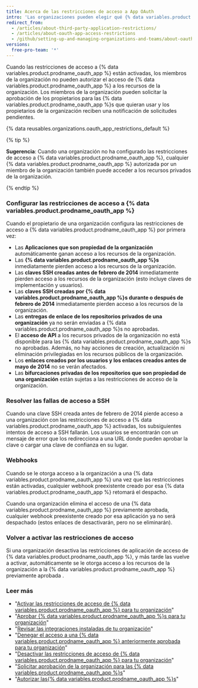 ```yaml
---
title: Acerca de las restricciones de acceso a App OAuth
intro: 'Las organizaciones pueden elegir qué {% data variables.product.prodname_oauth_app %}s tienen acceso a sus repositorios y otros recursos al activar las restricciones de acceso a {% data variables.product.prodname_oauth_app %}.'
redirect_from:
  - /articles/about-third-party-application-restrictions/
  - /articles/about-oauth-app-access-restrictions
  - /github/setting-up-and-managing-organizations-and-teams/about-oauth-app-access-restrictions
versions:
  free-pro-team: '*'
---
```

Cuando las restricciones de acceso a {% data variables.product.prodname_oauth_app %} están activadas, los miembros de la organización no pueden autorizar el acceso de {% data variables.product.prodname_oauth_app %} a los recursos de la organización. Los miembros de la organización pueden solicitar la aprobación de los propietarios para las {% data variables.product.prodname_oauth_app %}s que quieran usar y los propietarios de la organización reciben una notificación de solicitudes pendientes.

{% data reusables.organizations.oauth_app_restrictions_default %}

{% tip %}

**Sugerencia**: Cuando una organización no ha configurado las restricciones de acceso a {% data variables.product.prodname_oauth_app %}, cualquier {% data variables.product.prodname_oauth_app %} autorizada por un miembro de la organización también puede acceder a los recursos privados de la organización.

{% endtip %}

### Configurar las restricciones de acceso a {% data variables.product.prodname_oauth_app %}

Cuando el propietario de una organización configura las restricciones de acceso a {% data variables.product.prodname_oauth_app %} por primera vez:

- Las **Aplicaciones que son propiedad de la organización** automáticamente ganan acceso a los recursos de la organización.
- Las **{% data variables.product.prodname_oauth_app %}s** inmediatamente pierden acceso a los recursos de la organización.
- Las **claves SSH creadas antes de febrero de 2014** inmediatamente pierden acceso a los recursos de la organización (esto incluye claves de implementación y usuarios).
- Las **claves SSH creadas por {% data variables.product.prodname_oauth_app %}s durante o después de febrero de 2014** inmediatamente pierden acceso a los recursos de la organización.
- Las **entregas de enlace de los repositorios privados de una organización** ya no serán enviadas a {% data variables.product.prodname_oauth_app %}s no aprobadas.
- El **acceso de API** a los recursos privados de la organización no está disponible para las {% data variables.product.prodname_oauth_app %}s no aprobadas. Además, no hay acciones de creación, actualización ni eliminación privilegiadas en los recursos públicos de la organización.
- Los **enlaces creados por los usuarios y los enlaces creados antes de mayo de 2014** no se verán afectados.
- Las **bifurcaciones privadas de los repositorios que son propiedad de una organización** están sujetas a las restricciones de acceso de la organización.

### Resolver las fallas de acceso a SSH

Cuando una clave SSH creada antes de febrero de 2014 pierde acceso a una organización con las restricciones de acceso a {% data variables.product.prodname_oauth_app %} activadas, los subsiguientes intentos de acceso a SSH fallarán. Los usuarios se encontrarán con un mensaje de error que los redirecciona a una URL donde pueden aprobar la clave o cargar una clave de confianza en su lugar.

### Webhooks

Cuando se le otorga acceso a la organización a una {% data variables.product.prodname_oauth_app %} una vez que las restricciones están activadas, cualquier webhook preexistente creado por esa {% data variables.product.prodname_oauth_app %} retomará el despacho.

Cuando una organización elimina el acceso de una {% data variables.product.prodname_oauth_app %} previamente aprobada, cualquier webhook preexistente creado por esa aplicación ya no será despachado (estos enlaces de desactivarán, pero no se eliminarán).

### Volver a activar las restricciones de acceso

Si una organización desactiva las restricciones de aplicación de acceso de {% data variables.product.prodname_oauth_app %}, y más tarde las vuelve a activar, automáticamente se le otorga acceso a los recursos de la organización a la {% data variables.product.prodname_oauth_app %} previamente aprobada .

### Leer más

- "[Activar las restricciones de acceso de {% data variables.product.prodname_oauth_app %} para tu organización](/articles/enabling-oauth-app-access-restrictions-for-your-organization)"
- "[Aprobar {% data variables.product.prodname_oauth_app %}s para tu organización](/articles/approving-oauth-apps-for-your-organization)"
- "[Revisar las integraciones instaladas de tu organización](/articles/reviewing-your-organization-s-installed-integrations)"
- "[Denegar el acceso a una {% data variables.product.prodname_oauth_app %} anteriormente aprobada para tu organización](/articles/denying-access-to-a-previously-approved-oauth-app-for-your-organization)"
- "[Desactivar las restricciones de acceso de {% data variables.product.prodname_oauth_app %} para tu organización](/articles/disabling-oauth-app-access-restrictions-for-your-organization)"
- "[Solicitar aprobación de la organización para las {% data variables.product.prodname_oauth_app %}s](/articles/requesting-organization-approval-for-oauth-apps)"
- "[Autorizar las{% data variables.product.prodname_oauth_app %}s](/articles/authorizing-oauth-apps)"
